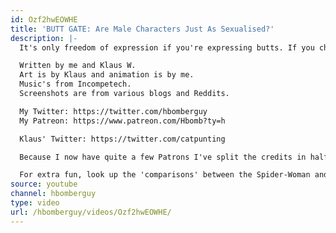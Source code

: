 ```yaml
---
id: Ozf2hwEOWHE
title: 'BUTT GATE: Are Male Characters Just As Sexualised?'
description: |-
  It's only freedom of expression if you're expressing butts. If you change your unfinished work, you're a fascist. A butt fascist.

  Written by me and Klaus W.
  Art is by Klaus and animation is by me.
  Music's from Incompetech.
  Screenshots are from various blogs and Reddits.

  My Twitter: https://twitter.com/hbomberguy
  My Patreon: https://www.patreon.com/Hbomb?ty=h

  Klaus' Twitter: https://twitter.com/catpunting

  Because I now have quite a few Patrons I've split the credits in half, the others are going in the next video! Thanks again! I couldn't afford to underpay Klaus for working on this without YOUR HELP!

  For extra fun, look up the 'comparisons' between the Spider-Woman and Spider-Man comic covers and note how, even though they're in the same pose (and therefore clearly it's all just feminazi whining), one cover was designed with a much more direct focus on the ass than the other. I wonder if you can guess which one that is?!!??
source: youtube
channel: hbomberguy
type: video
url: /hbomberguy/videos/Ozf2hwEOWHE/
---
```

